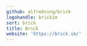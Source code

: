 ```yaml
---
github: alfredxing/brick
logohandle: brickim
sort: brick
title: Brick
website: 'https://brick.im/'
---
```

